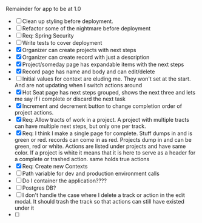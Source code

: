 Remainder for app to be at 1.0
- [ ] Clean up styling before deployment.
- [ ] Refactor some of the nightmare before deployment
- [ ] Req: Spring Security
- [ ] Write tests to cover deployment
- [X] Organizer can create projects with next steps 
- [X] Organizer can create record with just a description
- [X] Project/someday page has expandable items with the next steps
- [X] Record page has name and body and can edit/delete
- [ ] Initial values for context are eluding me. They won't set at the start. And are not updating when I switch actions around
- [X] Hot Seat page has next steps grouped, shows the next three and lets me say if i complete or discard the next task
- [X] Increment and decrement button to change completion order of project actions.
- [X] Req: Allow tracts of work in a project. A project with multiple tracts can have multiple next steps, but only one per track.
- [X] Req: I think I make a single page for complete. Stuff dumps in and is green or red. records can come in as red. 
Projects dump in and can be green, red or white. Actions are listed under projects and have same color. If a project is white
it means that it is here to serve as a header for a complete or trashed action. same holds true actions
- [X] Req: Create new Contexts
- [ ] Path variable for dev and production environment calls
- [ ] Do I container the application????
- [ ] Postgres DB?
- [ ] I don't handle the case where I delete a track or action in the edit modal. It should trash the track so that actions can still have existed under it
- [ ] 
